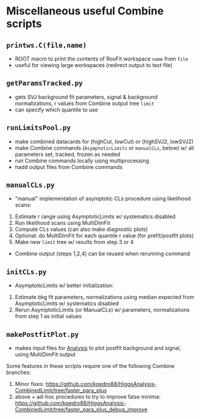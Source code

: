 # Miscellaneous useful Combine scripts

## `printws.C(file,name)`
* ROOT macro to print the contents of RooFit workspace `name` from `file`
* useful for viewing large workspaces (redirect output to text file)

## `getParamsTracked.py`
* gets SVJ background fit parameters, signal & background normalizations, r values from Combine output tree `limit`
* can specify which quantile to use

## `runLimitsPool.py`
* make combined datacards for (highCut, lowCut) or (highSVJ2, lowSVJ2)
* make Combine commands (`AsymptoticLimits` or `manualCLs`, below) w/ all parameters set, tracked, frozen as needed
* run Combine commands locally using multiprocessing
* hadd output files from Combine commands

## `manualCLs.py`
* "manual" implementation of asymptotic CLs procedure using likelihood scans:
1. Estimate r range using AsymptoticLimits w/ systematics disabled
2. Run likelihood scans using MultiDimFit
3. Compute CLs values (can also make diagnostic plots)
4. Optional: do MultiDimFit for each quantile r value (for prefit/postfit plots)
5. Make new `limit` tree w/ results from step 3 or 4
* Combine output (steps 1,2,4) can be reused when rerunning command

## `initCLs.py`
* AsymptoticLimits w/ better initialization:
1. Estimate bkg fit parameters, normalizations using median expected from AsymptoticLimits w/ systematics disabled
2. Rerun AsymptoticLimits (or ManualCLs) w/ parameters, normalizations from step 1 as initial values

## `makePostfitPlot.py`
* makes input files for [Analysis](https://github.com/kpedro88/Analysis) to plot postfit background and signal, using MultiDimFit output

Some features in these scripts require one of the following Combine branches:
1. Minor fixes: https://github.com/kpedro88/HiggsAnalysis-CombinedLimit/tree/faster_para_plus
2. above + ad-hoc procedures to try to improve false minima: https://github.com/kpedro88/HiggsAnalysis-CombinedLimit/tree/faster_para_plus_debug_improve
